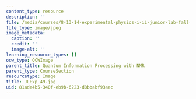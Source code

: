 ```yaml
---
content_type: resource
description: ''
file: /media/courses/8-13-14-experimental-physics-i-ii-junior-lab-fall-2016-spring-2017/81ade4b5340feb9b6223d8bbabf93aec_JLExp_49.jpg
file_type: image/jpeg
image_metadata:
  caption: ''
  credit: ''
  image-alt: ''
learning_resource_types: []
ocw_type: OCWImage
parent_title: Quantum Information Processing with NMR
parent_type: CourseSection
resourcetype: Image
title: JLExp_49.jpg
uid: 81ade4b5-340f-eb9b-6223-d8bbabf93aec
---
```

